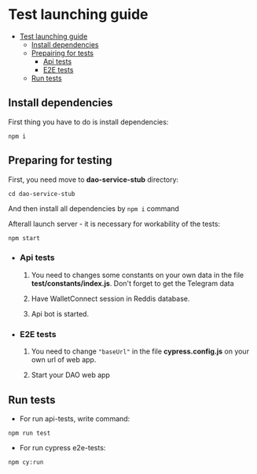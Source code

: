 # Test launching guide
- [Test launching guide](#Test-launching-guide)
  - [Install dependencies](#Install-dependencies)
  - [Prepairing for tests](#Prepairing-for-tests)
    * [Api tests](#Api-tests)
    * [E2E tests](#E2E-tests)
  - [Run tests](#Run-tests)

## Install dependencies

First thing you have to do is install dependencies:

```
npm i
```
## Preparing for testing

First, you need move to **dao-service-stub** directory:

```
cd dao-service-stub
```

And then install all dependencies by `npm i` command

Afterall launch server - it is necessary for workability of the tests: 

```
npm start
```

- ### Api tests

  1. You need to changes some constants on your own data in the file **test/constants/index.js**.
  Don't forget to get the Telegram data

  2. Have WalletConnect session in Reddis database.

  3. Api bot is started.

- ### E2E tests

  1. You need to change `"baseUrl"` in the file **cypress.config.js** on your own url of web app.

  2. Start your DAO web app

## Run tests

- For run api-tests, write command:
```
npm run test
```

- For run cypress e2e-tests:
```
npm cy:run
```